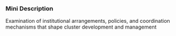 ### Mini Description

Examination of institutional arrangements, policies, and coordination mechanisms that shape cluster development and management
